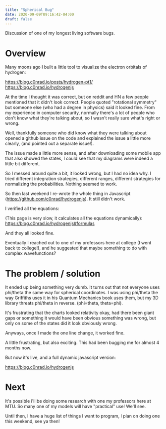 ```yaml
---
title: "Spherical Bug"
date: 2020-09-09T09:16:42-04:00
draft: false
---
```


Discussion of one of my longest living software bugs.

<!--more-->

# Overview

Many moons ago I built a little tool to visualize the electron orbitals of hydrogen:

https://blog.c0nrad.io/posts/hydrogen-pt1/
https://blog.c0nrad.io/hydrogenjs

At the time I thought it was correct, but on reddit and HN a few people mentioned that it didn't look correct. People quoted "rotational symmetry" but someone else (who had a degree in physics) said it looked fine. From my experience in computer security, normally there's a lot of people who don't know what they're talking about, so I wasn't really sure what's right or wrong. 

Well, thankfully someone who did know what they were talking about opened a github issue on the code and explained the issue a little more clearly, (and pointed out a separate issue!).

The issue made a little more sense, and after downloading some mobile app that also showed the states, I could see that my diagrams were indeed a little bit different.

So I messed around quite a bit, it looked wrong, but I had no idea why. I tried different integration strategies, different ranges, different strategies for normalizing the probabilities. Nothing seemed to work.

So then last weekend I re-wrote the whole thing in Javascript (https://github.com/c0nrad/hydrogenjs). It still didn't work. 

I verified all the equations:

(This page is very slow, it calculates all the equations dynamically):
https://blog.c0nrad.io/hydrogenjs#formulas

And they all looked fine.

Eventually I reached out to one of my professors here at college (I went back to college!), and he suggested that maybe something to do with complex wavefunctions? 

# The problem / solution

It ended up being something very dumb. It turns out that not everyone uses phi/theta the same way for spherical coordinates. I was using phi/theta the way Griffiths uses it in his Quantum Mechanics book uses them, but my 3D library threats phi/theta in reverse. (phi=theta, theta=phi). 

It's frustrating that the charts looked relativity okay, had there been giant gaps or something it would have been obvious something was wrong, but only on some of the states did it look obviously wrong. 

Anyways, once I made the one line change, it worked fine. 

A little frustrating, but also exciting. This had been bugging me for almost 4 months now.

But now it's live, and a full dynamic javascript version:

https://blog.c0nrad.io/hydrogenjs

# Next

It's possible i'll be doing some research with one my professors here at MTU. So many one of my models will have "practical" use! We'll see.

Until then, I have a huge list of things I want to program, I plan on doing one this weekend, see ya then!